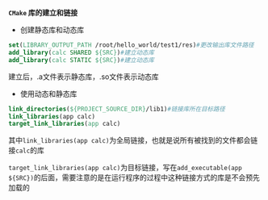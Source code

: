 **`CMake` 库的建立和链接**

- 创建静态库和动态库

```cmake
set(LIBRARY_OUTPUT_PATH /root/hello_world/test1/res)#更改输出库文件路径
add_library(calc SHARED ${SRC})#建立动态库
add_library(calc STATIC ${SRC})#建立动态库
```

建立后，.a文件表示静态库，.so文件表示动态库

- 使用动态和静态库

```cmake
link_directories(${PROJECT_SOURCE_DIR}/lib1)#链接库所在目标路径
link_libraries(app calc)
target_link_libraries(app calc)
```

其中`link_libraries(app calc)`为全局链接，也就是说所有被找到的文件都会链接`calc`的库

`target_link_libraries(app calc)`为目标链接，写在`add_executable(app ${SRC})`的后面，需要注意的是在运行程序的过程中这种链接方式的库是不会预先加载的